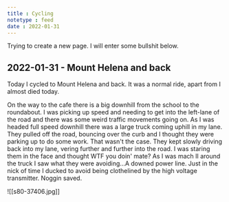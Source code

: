 ```yaml
---
title : Cycling
notetype : feed
date : 2022-01-31
---
```


Trying to create a new page. I will enter some bullshit below.

## 2022-01-31 - Mount Helena and back
Today I cycled to Mount Helena and back. It was a normal ride, apart from I almost died today.

On the way to the cafe there is a big downhill from the school to the roundabout. I was picking up speed and needing to get into the left-lane of the road and there was some weird traffic movements going on. As I was headed full speed downhill there was a large truck coming uphill in my lane. They pulled off the road, bouncing over the curb and I thought they were parking up to do some work. That wasn't the case. They kept slowly driving back into my lane, vering further and further into the road. I was staring them in the face and thought WTF you doin' mate? As I was mach II around the truck I saw what they were avoiding...A downed power line. Just in the nick of time I ducked to avoid being clothelined by the high voltage transmitter. Noggin saved.


![[s80-37406.jpg]]